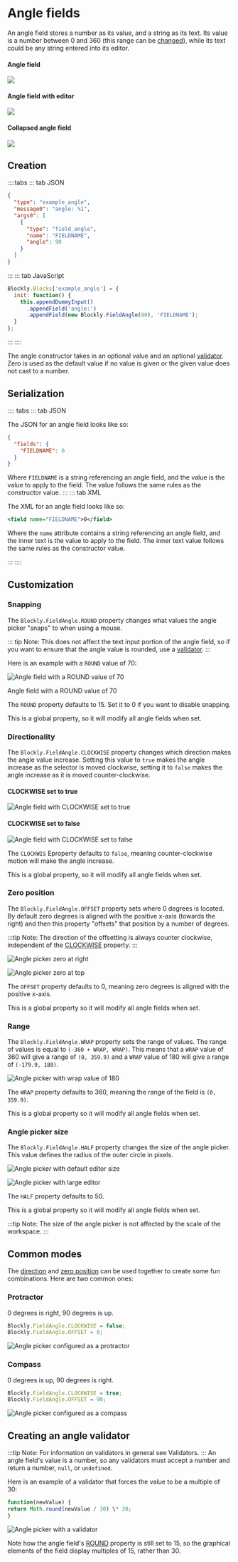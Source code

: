 # Angle fields

An angle field stores a number as its value, and a string as its text. Its value is a number between 0 and 360 (this range can be [changed](#range)), while its text could be any string entered into its editor.

#### Angle field

![](./angle/on_block.png)

#### Angle field with editor

![](./angle/with_editor.png)

#### Collapsed angle field

![](./angle/collapsed.png)

## Creation

::::tabs
::: tab JSON

```json
{
  "type": "example_angle",
  "message0": "angle: %1",
  "args0": [
    {
      "type": "field_angle",
      "name": "FIELDNAME",
      "angle": 90
    }
  ]
}
```

:::
::: tab JavaScript

```javascript
Blockly.Blocks['example_angle'] = {
  init: function() {
    this.appendDummyInput()
      .appendField('angle:')
      .appendField(new Blockly.FieldAngle(90), 'FIELDNAME');
  }
};
```

:::
::::

The angle constructor takes in an optional value and an optional [validator](#creating-an-angle-validator). Zero is used as the default value if no value is given or the given value does not cast to a number.

## Serialization

:::: tabs
::: tab JSON

The JSON for an angle field looks like so:

```json
{
  "fields": {
    "FIELDNAME": 0
  }
}
```

Where `FIELDNAME` is a string referencing an angle field, and the value is the value to apply to the field. The value follows the same rules as the constructor value.
:::
::: tab XML

The XML for an angle field looks like so:

```xml
<field name="FIELDNAME">0</field>
```

Where the `name` attribute contains a string referencing an angle field, and the inner text is the value to apply to the field. The inner text value follows the same rules as the constructor value.

:::
::::

## Customization

### Snapping

The `Blockly.FieldAngle.ROUND` property changes what values the angle picker "snaps" to when using a mouse.

::: tip
Note: This does not affect the text input portion of the angle field, so if you want to ensure that the angle value is rounded, use a [validator](#creating_an_angle_validator).
:::

Here is an example with a `ROUND` value of 70:

![Angle field with a ROUND value of 70](./angle/round_70.gif)

Angle field with a ROUND value of 70

The `ROUND` property defaults to 15. Set it to 0 if you want to disable snapping.

This is a global property, so it will modify all angle fields when set.

### Directionality

The `Blockly.FieldAngle.CLOCKWISE` property changes which direction makes the angle value increase. Setting this value to `true` makes the angle increase as the selector is moved clockwise, setting it to `false` makes the angle increase as it is moved counter-clockwise.

#### CLOCKWISE set to true

![Angle field with CLOCKWISE set to true](./angle/clockwise_true.gif)

#### CLOCKWISE set to false

![Angle field with CLOCKWISE set to false](./angle/clockwise_false.gif)

The `CLOCKWIS` Eproperty defaults to `false`, meaning counter-clockwise motion will make the angle increase.

This is a global property, so it will modify all angle fields when set.

### Zero position

The `Blockly.FieldAngle.OFFSET` property sets where 0 degrees is located. By default zero degrees is aligned with the positive x-axis (towards the right) and then this property "offsets" that position by a number of degrees.

:::tip
Note: The direction of the offsetting is always counter clockwise, independent of the [CLOCKWISE](#directionality) property.
:::

![Angle picker zero at right](./angle/offset_right.png)

![Angle picker zero at top](./angle/offset_top.png)

The `OFFSET` property defaults to 0, meaning zero degrees is aligned with the positive x-axis.

This is a global property so it will modify all angle fields when set.

### Range

The `Blockly.FieldAngle.WRAP` property sets the range of values. The range of values is equal to `(-360 + WRAP, WRAP)`. This means that a `WRAP` value of 360 will give a range of `(0, 359.9)` and a `WRAP` value of 180 will give a range of `(-179.9, 180)`.

![Angle picker with wrap value of 180](./angle/wrap.gif)

The `WRAP` property defaults to 360, meaning the range of the field is `(0, 359.9)`.

This is a global property so it will modify all angle fields when set.

### Angle picker size

The `Blockly.FieldAngle.HALF` property changes the size of the angle picker. This value defines the radius of the outer circle in pixels.

![Angle picker with default editor size](./angle/offset_right.png)

![Angle picker with large editor](./angle/editor_large.png)

The `HALF` property defaults to 50.

This is a global property so it will modify all angle fields when set.

:::tip
Note: The size of the angle picker is not affected by the scale of the workspace.
:::

## Common modes

The [direction](#directionality) and [zero position](#zero_position) can be used together to create some fun combinations. Here are two common ones:

### Protractor

0 degrees is right, 90 degrees is up.

```javascript
Blockly.FieldAngle.CLOCKWISE = false;
Blockly.FieldAngle.OFFSET = 0;
```

![Angle picker configured as a protractor](./angle/protractor.gif)

### Compass

0 degrees is up, 90 degrees is right.

```javascript
Blockly.FieldAngle.CLOCKWISE = true;
Blockly.FieldAngle.OFFSET = 90;
```

![Angle picker configured as a compass](./angle/compass.gif)

## Creating an angle validator

:::tip
Note: For information on validators in general see Validators.
:::
An angle field's value is a number, so any validators must accept a number and return a number, `null`, or `undefined`.

Here is an example of a validator that forces the value to be a multiple of 30:

```javascript
function(newValue) {
return Math.round(newValue / 30) \* 30;
}
```

![Angle picker with a validator](./angle/validator.gif)

Note how the angle field's [ROUND](#snapping) property is still set to 15, so the graphical elements of the field display multiples of 15, rather than 30.
